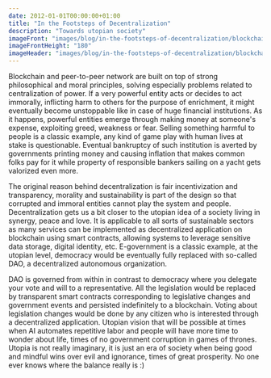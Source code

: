 ```yaml
---
date: 2012-01-01T00:00:00+01:00
title: "In the Footsteps of Decentralization"
description: "Towards utopian society"
imageFront: "images/blog/in-the-footsteps-of-decentralization/blockchain-shadow.png"
imageFrontHeight: "180"
imageHeader: "images/blog/in-the-footsteps-of-decentralization/blockchain-header.png"
---
```


Blockchain and peer-to-peer network are built on top of strong philosophical and moral principles, solving especially
problems related to centralization of power. If a very powerful entity acts or decides to act immorally, inflicting
harm to others for the purpose of enrichment, it might eventually become unstoppable like in case of huge financial
institutions. As it happens, powerful entities emerge through making money at someone's expense, exploiting greed,
weakness or fear. Selling something harmful to people is a classic example, any kind of game play with human lives at
stake is questionable. Eventual bankruptcy of such institution is averted by governments printing money and causing
inflation that makes common folks pay for it while property of responsible bankers sailing on a yacht gets valorized
even more. 

The original reason behind decentralization is fair incentivization and transparency, morality and sustainability is part
of the design so that corrupted and immoral entities cannot play the system and people. Decentralization gets us a bit
closer to the utopian idea of a society living in synergy, peace and love. It is applicable to all sorts of sustainable
sectors as many services can be implemented as decentralized application on blockchain using smart contracts, allowing
systems to leverage sensitive data storage, digital identity, etc. E-government is a classic example, at the
utopian level, democracy would be eventually fully replaced with so-called DAO, a decentralized autonomous organization.

DAO is governed from within in contrast to democracy where you delegate your vote and will to a representative. 
All the legislation would be replaced by transparent smart contracts corresponding to legislative changes and government
events and persisted indefinitely to a blockchain. Voting about legislation changes would be done by any citizen who is
interested through a decentralized application. Utopian vision that will be possible at times when AI automates repetitive
labor and people will have more time to wonder about life, times of no government corruption in games of thrones. Utopia
is not really imaginary, it is just an era of society when being good and mindful wins over evil and ignorance, times of
great prosperity. No one ever knows where the balance really is :)